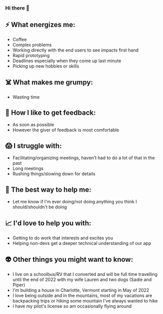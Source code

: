### Hi there 👋

## ⚡ What energizes me:
- Coffee
- Complex problems
- Working directly with the end users to see impacts first hand
- Rapid prototyping
- Deadlines especially when they come up last minute
- Picking up new hobbies or skills

## ☠️ What makes me grumpy:
- Wasting time

## 📝 How I like to get feedback:
- As soon as possible 
- However the giver of feedback is most comfortable

## 😱 I struggle with:
- Facilitating/organizing meetings, haven't had to do a lot of that in the past
- Long meetings
- Rushing things/slowing down for details

## 🤝 The best way to help me:
- Let me know if I'm ever doing/not doing anything you think I should/shouldn't be doing

## 📈 I'd love to help you with:
- Getting to do work that interests and excites you
- Helping non-devs get a deeper technical understanding of our app

## 👽 Other things you might want to know:
- I live on a schoolbus/RV that I converted and will be full time travelling until the end of 2022 with my wife Lauren and two dogs (Sadie and Piper)
- I'm building a house in Charlotte, Vermont starting in May of 2022
- I love being outside and in the mountains, most of my vacations are backpacking trips or hiking some mountain I've always wanted to hike
- I have my pilot's license so am occasionally flying around 

<!--
**nweinmeister/nweinmeister** is a ✨ _special_ ✨ repository because its `README.md` (this file) appears on your GitHub profile.

Here are some ideas to get you started:

- 🔭 I’m currently working on ...
- 🌱 I’m currently learning ...
- 👯 I’m looking to collaborate on ...
- 🤔 I’m looking for help with ...
- 💬 Ask me about ...
- 📫 How to reach me: ...
- 😄 Pronouns: ...
- ⚡ Fun fact: ...
-->
